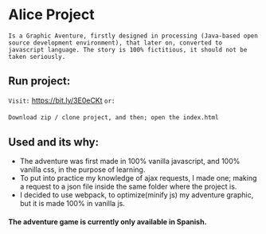 # Alice Project
``Is a Graphic Aventure, firstly designed in processing (Java-based open source development environment), that later on, converted to javascript language.
The story is 100% fictitious, it should not be taken seriously.
``
## Run project:
``
Visit:
``
https://bit.ly/3E0eCKt ``or:``
####
``
 Download zip / clone project, and then; open the index.html
``  
## Used and its why:
* The adventure was first made in 100% vanilla javascript, and 100% vanilla css, in the purpose of learning.
* To put into practice my knowledge of ajax requests, I made one; making a request to a json file inside the same folder where the project is.
* I decided to use webpack, to optimize(minify js) my adventure graphic, but it is made 100% in vanilla js.

#### The adventure game is currently only available in Spanish.
